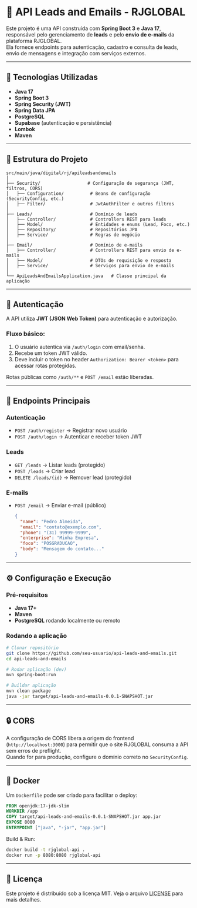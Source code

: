 # 📧 API Leads and Emails - RJGLOBAL

Este projeto é uma API construída com **Spring Boot 3** e **Java 17**, responsável pelo gerenciamento de **leads** e pelo **envio de e-mails** da plataforma RJGLOBAL.  
Ela fornece endpoints para autenticação, cadastro e consulta de leads, envio de mensagens e integração com serviços externos.

---

## 🚀 Tecnologias Utilizadas

- **Java 17**
- **Spring Boot 3**
- **Spring Security (JWT)**
- **Spring Data JPA**
- **PostgreSQL**
- **Supabase** (autenticação e persistência)
- **Lombok**
- **Maven**

---

## 📂 Estrutura do Projeto

```
src/main/java/digital/rj/apileadsandemails
│
├── Security/                  # Configuração de segurança (JWT, filtros, CORS)
│   ├── Configuration/          # Beans de configuração (SecurityConfig, etc.)
│   ├── Filter/                 # JwtAuthFilter e outros filtros
│
├── Leads/                      # Domínio de leads
│   ├── Controller/             # Controllers REST para leads
│   ├── Model/                  # Entidades e enums (Lead, Foco, etc.)
│   ├── Repository/             # Repositórios JPA
│   ├── Service/                # Regras de negócio
│
├── Email/                      # Domínio de e-mails
│   ├── Controller/             # Controllers REST para envio de e-mails
│   ├── Model/                  # DTOs de requisição e resposta
│   ├── Service/                # Serviços para envio de e-mails
│
└── ApiLeadsAndEmailsApplication.java   # Classe principal da aplicação
```

---

## 🔑 Autenticação

A API utiliza **JWT (JSON Web Token)** para autenticação e autorização.

### Fluxo básico:
1. O usuário autentica via `/auth/login` com email/senha.
2. Recebe um token JWT válido.
3. Deve incluir o token no header `Authorization: Bearer <token>` para acessar rotas protegidas.

Rotas públicas como `/auth/**` e `POST /email` estão liberadas.

---

## 📡 Endpoints Principais

### Autenticação
- `POST /auth/register` → Registrar novo usuário
- `POST /auth/login` → Autenticar e receber token JWT

### Leads
- `GET /leads` → Listar leads (protegido)
- `POST /leads` → Criar lead
- `DELETE /leads/{id}` → Remover lead (protegido)

### E-mails
- `POST /email` → Enviar e-mail (público)
  ```json
  {
    "name": "Pedro Almeida",
    "email": "contato@exemplo.com",
    "phone": "(31) 99999-9999",
    "enterprise": "Minha Empresa",
    "foco": "POSGRADUCAO",
    "body": "Mensagem do contato..."
  }
  ```

---

## ⚙️ Configuração e Execução

### Pré-requisitos
- **Java 17+**
- **Maven**
- **PostgreSQL** rodando localmente ou remoto

### Rodando a aplicação
```bash
# Clonar repositório
git clone https://github.com/seu-usuario/api-leads-and-emails.git
cd api-leads-and-emails

# Rodar aplicação (dev)
mvn spring-boot:run

# Buildar aplicação
mvn clean package
java -jar target/api-leads-and-emails-0.0.1-SNAPSHOT.jar
```

---

## 🔒 CORS

A configuração de CORS libera a origem do frontend (`http://localhost:3000`) para permitir que o site RJGLOBAL consuma a API sem erros de preflight.  
Quando for para produção, configure o domínio correto no `SecurityConfig`.

---

## 🐳 Docker

Um `Dockerfile` pode ser criado para facilitar o deploy:

```dockerfile
FROM openjdk:17-jdk-slim
WORKDIR /app
COPY target/api-leads-and-emails-0.0.1-SNAPSHOT.jar app.jar
EXPOSE 8080
ENTRYPOINT ["java", "-jar", "app.jar"]
```

Build & Run:
```bash
docker build -t rjglobal-api .
docker run -p 8080:8080 rjglobal-api
```

---

## 📜 Licença

Este projeto é distribuído sob a licença MIT. Veja o arquivo [LICENSE](LICENSE) para mais detalhes.
